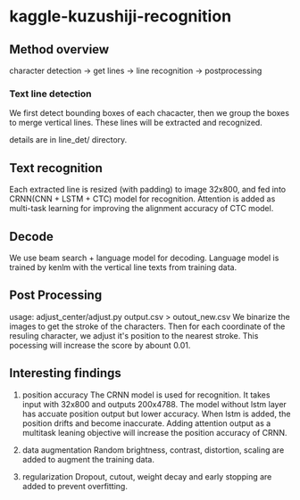 # kaggle-kuzushiji-recognition

## Method overview
character detection -> get lines -> line recognition -> postprocessing

### Text line detection
We first detect bounding boxes of each chacacter, then we group the boxes to merge vertical lines. These lines will be extracted and recognized. 

details are in line_det/ directory.

## Text recognition
Each extracted line is resized (with padding) to image 32x800, and fed into CRNN(CNN + LSTM + CTC) model for recognition. Attention is added as multi-task learning for improving the alignment accuracy of CTC model.


## Decode
We use beam search + language model for decoding. Language model is trained by kenlm with the vertical line texts from training data.


## Post Processing
usage: adjust_center/adjust.py output.csv > outout_new.csv
We binarize the images to get the stroke of the characters. Then for each coordinate of the resuling character, we adjust it's position to the nearest stroke. This pocessing will increase the score by abount 0.01.



## Interesting findings
1. position accuracy
The CRNN model is used for recognition. It takes input with 32x800 and outputs 200x4788. The model without lstm layer has accuate position output but lower accuracy. When lstm is added, the position drifts and become inaccurate. Adding attention output as a multitask leaning objective will increase the position accuracy of CRNN.

2. data augmentation
Random brightness, contrast, distortion, scaling are added to augment the training data. 

3. regularization
Dropout, cutout, weight decay and early stopping are added to prevent overfitting.



